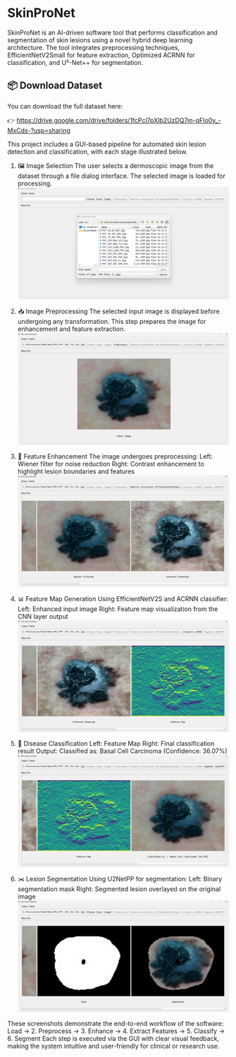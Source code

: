 # SkinProNet
SkinProNet is an AI-driven software tool that performs classification and segmentation of skin lesions using a novel hybrid deep learning architecture. The tool integrates preprocessing techniques, EfficientNetV2Small for feature extraction, Optimized ACRNN for classification, and U²-Net++ for segmentation. 
## 📦 Download Dataset

You can download the full dataset here:

👉 https://drive.google.com/drive/folders/1fcPcl7pXIb2UzDQ7m-qFIo0y_-MxCds-?usp=sharing

This project includes a GUI-based pipeline for automated skin lesion detection and classification, with each stage illustrated below.

1. 🖼️ Image Selection
The user selects a dermoscopic image from the dataset through a file dialog interface. The selected image is loaded for processing.
![Input Image](o1.png)

2. 📥 Image Preprocessing
The selected input image is displayed before undergoing any transformation. This step prepares the image for enhancement and feature extraction.
![Input Image](o2.png)

3. 🎨 Feature Enhancement
The image undergoes preprocessing:
Left: Wiener filter for noise reduction
Right: Contrast enhancement to highlight lesion boundaries and features
![Input Image](o3.png)

4. 📊 Feature Map Generation
Using EfficientNetV2S and ACRNN classifier:
Left: Enhanced input image
Right: Feature map visualization from the CNN layer output
![Input Image](o4.png)

5. 🧠 Disease Classification
Left: Feature Map
Right: Final classification result
Output: Classified as: Basal Cell Carcinoma (Confidence: 36.07%)
![Input Image](o5.png)

6. ✂️ Lesion Segmentation
Using U2NetPP for segmentation:
Left: Binary segmentation mask
Right: Segmented lesion overlayed on the original image
![Input Image](o6.png)

These screenshots demonstrate the end-to-end workflow of the software:
Load → 2. Preprocess → 3. Enhance → 4. Extract Features → 5. Classify → 6. Segment
Each step is executed via the GUI with clear visual feedback, making the system intuitive and user-friendly for clinical or research use.






